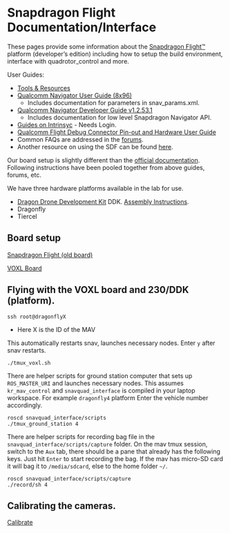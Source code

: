 # Snapdragon Flight Documentation/Interface

These pages provide some information about the [Snapdragon Flight™](https://developer.qualcomm.com/hardware/snapdragon-flight) platform (developer’s edition) including how to setup the build environment, interface with quadrotor_control and more.

User Guides:
* [Tools & Resources](https://developer.qualcomm.com/software/qualcomm-navigator/tools)
* [Qualcomm Navigator User Guide (8x96)](https://developer.qualcomm.com/downloads/qualcomm-navigator-user-guide-8x96?referrer=node/34698)
    * Includes documentation for parameters in snav_params.xml.
* [Qualcomm Navigator Developer Guide v1.2.53.1](https://developer.qualcomm.com/download/qualcomm-flight/navigator-developer-guide-1.2.53.1.pdf?referrer=node/34698)
    * Includes documentation for low level Snapdragon Navigator API.
* [Guides on Intrinsyc](https://tech.intrinsyc.com/projects/snapdragon-flight/documents) - Needs Login.
* [Qualcomm Flight Debug Connector Pin-out and Hardware User Guide](https://developer.qualcomm.com/download/qualcomm-flight/qcflight-debug-connector-pin-out-hw-user-guide.pdf?referrer=node/30229)
* Common FAQs are addressed in the [forums](https://developer.qualcomm.com/forums/hardware/qualcomm-flight).
* Another resource on using the SDF can be found [here](https://docs.px4.cc/zh/flight_controller/snapdragon_flight.html).

Our board setup is slightly different than the [official documentation](https://github.com/ATLFlight/ATLFlightDocs). Following instructions have been pooled together from above guides, forums, etc.

We have three hardware platforms available in the lab for use.
* [Dragon Drone Development Kit](https://worldsway.com/product/dragon-drone-development-kit/) DDK. [Assembly Instructions](https://worldsway.com/wp-content/uploads/2017/08/DragonDDK-End-User-Assembly-Instructions_V3.pdf).
* Dragonfly
* Tiercel

## Board setup

[Snapdragon Flight (old board)](doc/SnapFlightSetup.md)

[VOXL Board](doc/VOXLSetup.md)

## Flying with the VOXL board and 230/DDK (platform).
```
ssh root@dragonflyX
```
* Here X is the ID of the MAV

This automatically restarts snav, launches necessary nodes. Enter `y` after snav restarts.
```
./tmux_voxl.sh
```

There are helper scripts for ground station computer that sets up `ROS_MASTER_URI` and launches necessary nodes. This assumes `kr_mav_control`  and `snavquad_interface` is compiled in your laptop workspace. For example `dragonfly4` platform Enter the vehicle number accordingly.

```
roscd snavquad_interface/scripts
./tmux_ground_station 4
```

There are helper scripts for recording bag file in the `snavquad_interface/scripts/capture` folder. On the mav tmux session, switch to the `Aux` tab, there should be a pane that already has the following keys. Just hit `Enter` to start recording the bag. If the mav has micro-SD card it will bag it to `/media/sdcard`, else to the home folder `~/`.
```
roscd snavquad_interface/scripts/capture
./record/sh 4
```

## Calibrating the cameras.
[Calibrate](doc/CameraCalib.md)
